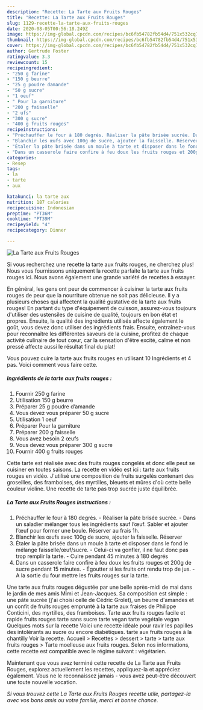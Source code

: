 ```yaml
---
description: "Recette: La Tarte aux Fruits Rouges"
title: "Recette: La Tarte aux Fruits Rouges"
slug: 1129-recette-la-tarte-aux-fruits-rouges
date: 2020-08-05T00:56:18.249Z
image: https://img-global.cpcdn.com/recipes/bc6fb54782fb54d4/751x532cq70/la-tarte-aux-fruits-rouges-photo-principale-de-la-recette.jpg
thumbnail: https://img-global.cpcdn.com/recipes/bc6fb54782fb54d4/751x532cq70/la-tarte-aux-fruits-rouges-photo-principale-de-la-recette.jpg
cover: https://img-global.cpcdn.com/recipes/bc6fb54782fb54d4/751x532cq70/la-tarte-aux-fruits-rouges-photo-principale-de-la-recette.jpg
author: Gertrude Foster
ratingvalue: 3.3
reviewcount: 15
recipeingredient:
- "250 g farine"
- "150 g beurre"
- "25 g poudre damande"
- "50 g sucre"
- "1 oeuf"
- " Pour la garniture"
- "200 g faisselle"
- "2 ufs"
- "300 g sucre"
- "400 g fruits rouges"
recipeinstructions:
- "Préchauffer le four à 180 degrés. Réaliser la pâte brisée sucrée. Dans un saladier mélanger tous les ingrédients sauf l’œuf. Sabler et ajouter l’œuf pour former une boule. Réserver au frais 1h."
- "Blanchir les œufs avec 100g de sucre, ajouter la faisselle. Réserver"
- "Étaler la pâte brisée dans un moule à tarte et disposer dans le fond le mélange faisselle/œuf/sucre. Celui-ci va gonfler, il ne faut donc pas trop remplir la tarte. Cuire pendant 45 minutes à 180 degrés"
- "Dans un casserole faire confire à feu doux les fruits rouges et 200g de sucre pendant 15 minutes. Égoutter si les fruits ont rendu trop de jus. A la sortie du four mettre les fruits rouges sur la tarte."
categories:
- Resep
tags:
- la
- tarte
- aux

katakunci: la tarte aux 
nutrition: 187 calories
recipecuisine: Indonesian
preptime: "PT36M"
cooktime: "PT39M"
recipeyield: "4"
recipecategory: Dinner

---
```



![La Tarte aux Fruits Rouges](https://img-global.cpcdn.com/recipes/bc6fb54782fb54d4/751x532cq70/la-tarte-aux-fruits-rouges-photo-principale-de-la-recette.jpg)

Si vous recherchez une recette la tarte aux fruits rouges, ne cherchez plus! Nous vous fournissons uniquement la recette parfaite la tarte aux fruits rouges ici. Nous avons également une grande variété de recettes à essayer.

En général, les gens ont peur de commencer à cuisiner la tarte aux fruits rouges de peur que la nourriture obtenue ne soit pas délicieuse. Il y a plusieurs choses qui affectent la qualité gustative de la tarte aux fruits rouges! En partant du type d'équipement de cuisson, assurez-vous toujours d'utiliser des ustensiles de cuisine de qualité, toujours en bon état et propres. Ensuite, la qualité des ingrédients utilisés affecte également le goût, vous devez donc utiliser des ingrédients frais. Ensuite, entraînez-vous pour reconnaître les différentes saveurs de la cuisine, profitez de chaque activité culinaire de tout cœur, car la sensation d'être excité, calme et non pressé affecte aussi le résultat final du plat!

<!--inarticleads1-->

Vous pouvez cuire la tarte aux fruits rouges en utilisant 10 Ingrédients et 4 pas. Voici comment vous faire cette.

##### Ingrédients de la tarte aux fruits rouges :

1. Fournir 250 g farine
1. Utilisation 150 g beurre
1. Préparer 25 g poudre d’amande
1. Vous devez vous préparer 50 g sucre
1. Utilisation 1 oeuf
1. Préparer  Pour la garniture
1. Préparer 200 g faisselle
1. Vous avez besoin 2 œufs
1. Vous devez vous préparer 300 g sucre
1. Fournir 400 g fruits rouges


Cette tarte est réalisée avec des fruits rouges congelés et donc elle peut se cuisiner en toutes saisons. La recette en vidéo est ici : tarte aux fruits rouges en vidéo. J&#39;utilisé une composition de fruits surgelés contenant des groseilles, des framboises, des myrtilles, bleuets et mûres d&#39;où cette belle couleur violine. Une recette de tarte pas trop sucrée juste équilibrée. 

<!--inarticleads2-->

##### La Tarte aux Fruits Rouges instructions :

1. Préchauffer le four à 180 degrés. - Réaliser la pâte brisée sucrée. - Dans un saladier mélanger tous les ingrédients sauf l’œuf. Sabler et ajouter l’œuf pour former une boule. Réserver au frais 1h.
1. Blanchir les œufs avec 100g de sucre, ajouter la faisselle. Réserver
1. Étaler la pâte brisée dans un moule à tarte et disposer dans le fond le mélange faisselle/œuf/sucre. - Celui-ci va gonfler, il ne faut donc pas trop remplir la tarte. - Cuire pendant 45 minutes à 180 degrés
1. Dans un casserole faire confire à feu doux les fruits rouges et 200g de sucre pendant 15 minutes. - Égoutter si les fruits ont rendu trop de jus. - A la sortie du four mettre les fruits rouges sur la tarte.


Une tarte aux fruits rouges dégustée par une belle après-midi de mai dans le jardin de mes amis Mimi et Jean-Jacques. Sa composition est simple : une pâte sucrée (j&#39;ai choisi celle de Cédric Grolet), un beurre d&#39;amandes et un confit de fruits rouges emprunté à la tarte aux fraises de Philippe Conticini, des myrtilles, des framboises. Tarte aux fruits rouges facile et rapide fruits rouges tarte sans sucre tarte vegan tarte vegétale vegan Quelques mots sur la recette Voici une recette idéale pour ravir les papilles des intolérants au sucre ou encore diabétiques. tarte aux fruits rouges à la chantilly Voir la recette. Accueil &gt; Recettes &gt; dessert &gt; tarte &gt; tarte aux fruits rouges &gt; Tarte moelleuse aux fruits rouges. Selon nos informations, cette recette est compatible avec le régime suivant : végétarien. 

<!--inarticleads1-->

<p>
Maintenant que vous avez terminé cette recette de La Tarte aux Fruits Rouges, explorez actuellement les recettes, appliquez-la et appréciez également. Vous ne le reconnaissez jamais - vous avez peut-être découvert une toute nouvelle vocation.
</p>

<p>
<i>Si vous trouvez cette La Tarte aux Fruits Rouges recette utile, partagez-la avec vos bons amis ou votre famille, merci et bonne chance.</i>
</p>
